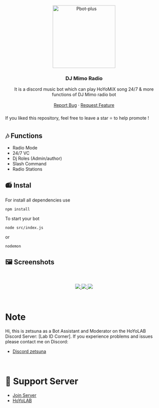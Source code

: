 
<!-- PROJECT LOGO -->
<br />
<p align="center">
  <a href="https://github.com/zuna107/DJ-Mimo">
    <img src="https://imgur.com/uRnWOgJ.png?width=466&height=466" alt="Pbot-plus" width="200" height="200">
  </a>

  <h3 align="center">DJ Mimo Radio</h3>

  <p align="center">
    It is a discord music bot which can play HoYoMiX song 24/7 &  more functions of DJ Mimo radio bot
    <br />
    <br />
    <a href="https://github.com/zuna107/DJ-Mimo-MusicBot/issues">Report Bug</a>
    ·
    <a href="https://github.com/zuna107/DJ-Mimo-MusicBot/issues">Request Feature</a>
  </p>
</p>
<!-- ABOUT THE PROJECT -->


###
If you liked this repository, feel free to leave a star ⭐ to help promote !

## 🎶 Functions
-  Radio Mode
-  24/7 VC 
-  Dj Roles (Admin/author)
-  Slash Command
-  Radio Stations

## 📻 Instal



For install all dependencies use
```
npm install
```
To start your bot 
```
node src/index.js 
```
or
```
nodemon
```

## 🖼️ Screenshots
<br />
<p align="center">
  <a href="https://github.com/diwasatreya/Lofi-Radio">
    <img src="https://media.discordapp.net/attachments/1273631032305913878/1273971166088007782/image.png?ex=66c08d9b&is=66bf3c1b&hm=b2c1e9b8e815a63ff17bb66dea4ec5dff87aff0547873ed822b1da0cc0e7d688&=&format=webp&quality=lossless&width=533&height=677">
    <img src="https://media.discordapp.net/attachments/1273631032305913878/1273971873897513130/image.png?ex=66c08e43&is=66bf3cc3&hm=e6ce135c26c2b0a3802e6399ed98ba58054a87a5eff00a3b679e0acc5bc69129&=&format=webp&quality=lossless&width=1400&height=647">
    <img src="https://media.discordapp.net/attachments/1273631032305913878/1273972356817223743/image.png?ex=66c08eb7&is=66bf3d37&hm=1f3b869f30c3586479300d112434780b35a40b6c9b3465d4aad3893fc69be058&=&format=webp&quality=lossless&width=372&height=677">
  </a>
</p>

<br>

# Note
Hi, this is zetsuna as a Bot Assistant and Moderator on the HoYoLAB Discord Server: [Lab ID Corner].
If you experience problems and issues please contact me on Discord:
- [Discord zetsuna](https://discordapp.com/users/948093919835590666)

<br>

# 💌 Support Server 
- [Join Server](https://discord.gg/MwV9tm6RPX)
- [HoYoLAB](https://www.hoyolab.com/accountCenter/postList?id=107593323)


